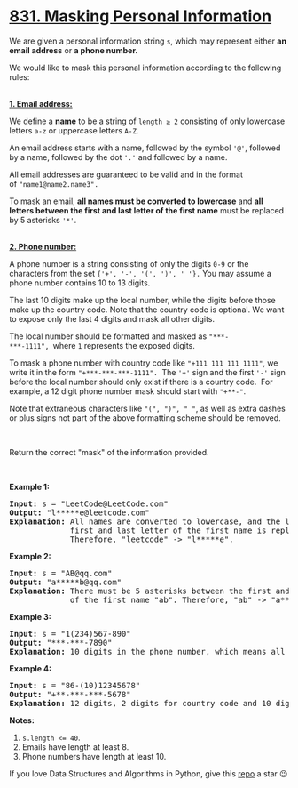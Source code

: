 # [831. Masking Personal Information][title]

<p>We are given a personal information string <code>s</code>, which may represent either <strong>an email address</strong> or <strong>a phone number.</strong></p>
<p>We would like to mask this personal information according to the following rules:</p>
<p><br/>
<u><strong>1. Email address:</strong></u></p>
<p>We define a <strong>name</strong> to be a string of <code>length ≥ 2</code> consisting of only lowercase letters <code>a-z</code> or uppercase letters <code>A-Z</code>.</p>
<p>An email address starts with a name, followed by the symbol <code>'@'</code>, followed by a name, followed by the dot <code>'.'</code> and followed by a name. </p>
<p>All email addresses are guaranteed to be valid and in the format of <code>"name1@name2.name3".</code></p>
<p>To mask an email, <strong>all names must be converted to lowercase</strong> and <strong>all letters between the first and last letter of the first name</strong> must be replaced by 5 asterisks <code>'*'</code>.</p>
<p><br/>
<u><strong>2. Phone number:</strong></u></p>
<p>A phone number is a string consisting of only the digits <code>0-9</code> or the characters from the set <code>{'+', '-', '(', ')', ' '}.</code> You may assume a phone number contains 10 to 13 digits.</p>
<p>The last 10 digits make up the local number, while the digits before those make up the country code. Note that the country code is optional. We want to expose only the last 4 digits and mask all other digits.</p>
<p>The local number should be formatted and masked as <code>"***-***-1111", </code>where <code>1</code> represents the exposed digits.</p>
<p>To mask a phone number with country code like <code>"+111 111 111 1111"</code>, we write it in the form <code>"+***-***-***-1111".</code>  The <code>'+'</code> sign and the first <code>'-'</code> sign before the local number should only exist if there is a country code.  For example, a 12 digit phone number mask should start with <code>"+**-"</code>.</p>
<p>Note that extraneous characters like <code>"(", ")", " "</code>, as well as extra dashes or plus signs not part of the above formatting scheme should be removed.</p>
<p> </p>
<p>Return the correct "mask" of the information provided.</p>
<p> </p>
<p><strong>Example 1:</strong></p>
<pre><strong>Input: </strong>s = "LeetCode@LeetCode.com"
<strong>Output: </strong>"l*****e@leetcode.com"
<strong>Explanation: </strong>All names are converted to lowercase, and the letters between the
             first and last letter of the first name is replaced by 5 asterisks.
             Therefore, "leetcode" -&gt; "l*****e".
</pre>
<p><strong>Example 2:</strong></p>
<pre><strong>Input: </strong>s = "AB@qq.com"
<strong>Output: </strong>"a*****b@qq.com"
<strong>Explanation: </strong>There must be 5 asterisks between the first and last letter 
             of the first name "ab". Therefore, "ab" -&gt; "a*****b".
</pre>
<p><strong>Example 3:</strong></p>
<pre><strong>Input: </strong>s = "1(234)567-890"
<strong>Output: </strong>"***-***-7890"
<strong>Explanation:</strong> 10 digits in the phone number, which means all digits make up the local number.
</pre>
<p><strong>Example 4:</strong></p>
<pre><strong>Input: </strong>s = "86-(10)12345678"
<strong>Output: </strong>"+**-***-***-5678"
<strong>Explanation:</strong> 12 digits, 2 digits for country code and 10 digits for local number. 
</pre>
<p><strong>Notes:</strong></p>
<ol>
<li><code>s.length &lt;= 40</code>.</li>
<li>Emails have length at least 8.</li>
<li>Phone numbers have length at least 10.</li>
</ol>


If you love Data Structures and Algorithms in Python, give this [repo][me] a star :wink:

[title]: https://leetcode.com/problems/masking-personal-information
[me]: https://github.com/bumblebee211196/awesome-python-leetcode